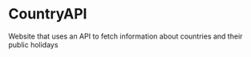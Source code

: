 # CountryAPI
Website that uses an API to fetch information about countries and their public holidays

